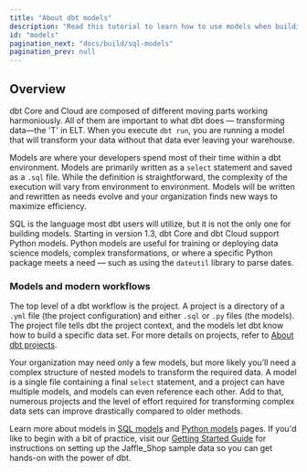 ```yaml
---
title: "About dbt models"
description: "Read this tutorial to learn how to use models when building in dbt."
id: "models"
pagination_next: "docs/build/sql-models"
pagination_prev: null
---
```


## Overview

dbt Core and Cloud are composed of different moving parts working harmoniously. All of them are important to what dbt does — transforming data—the 'T' in ELT. When you execute `dbt run`, you are running a model that will transform your data without that data ever leaving your warehouse.

Models are where your developers spend most of their time within a dbt environment. Models are primarily written as a `select` statement and saved as a `.sql` file. While the definition is straightforward, the complexity of the execution will vary from environment to environment.  Models will be written and rewritten as needs evolve and your organization finds new ways to maximize efficiency.

SQL is the language most dbt users will utilize, but it is not the only one for building models. Starting in version 1.3, dbt Core and dbt Cloud support Python models. Python models are useful for training or deploying data science models, complex transformations, or where a specific Python package meets a need &mdash; such as using the `dateutil` library to parse dates.

### Models and modern workflows

The top level of a dbt workflow is the project. A project is a directory of a `.yml` file (the project configuration) and either `.sql` or `.py` files (the models). The project file tells dbt the project context, and the models let dbt know how to build a specific data set. For more details on projects, refer to [About dbt projects](/docs/build/projects).

Your organization may need only a few models, but more likely you’ll need a complex structure of nested models to transform the required data. A model is a single file containing a final `select` statement, and a project can have multiple models, and models can even reference each other. Add to that, numerous projects and the level of effort required for transforming complex data sets can improve drastically compared to older methods.

Learn more about models in [SQL models](/docs/build/sql-models) and [Python models](/docs/build/python-models) pages. If you'd like to begin with a bit of practice, visit our [Getting Started Guide](/quickstarts) for instructions on setting up the Jaffle_Shop sample data so you can get hands-on with the power of dbt.
